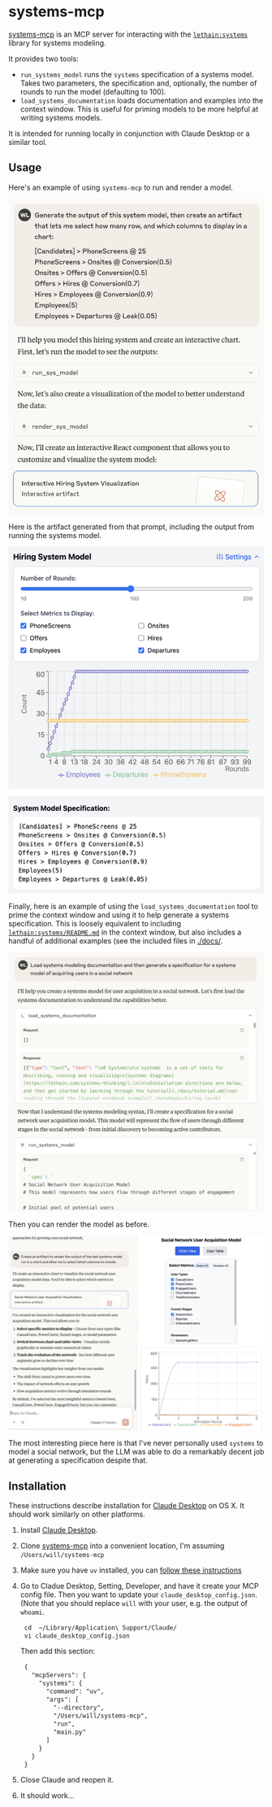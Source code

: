 # systems-mcp

[systems-mcp](https://github.com/lethain/systems-mcp) is an MCP server for interacting with
the [`lethain:systems`](https://github.com/lethain/systems/) library for systems modeling.

It provides two tools:

* `run_systems_model` runs the `systems` specification of a systems model.
    Takes two parameters, the specification and, optionally, the number of
    rounds to run the model (defaulting to 100).
* `load_systems_documentation` loads documentation and examples into the context window.
    This is useful for priming models to be more helpful at writing systems models.

It is intended for running locally in conjunction with Claude Desktop or a similar tool.

## Usage


Here's an example of using `systems-mcp` to run and render a model.

![Example of prompt for  using systems-mcp](docs/systems-mcp-prompt.png)

Here is the artifact generated from that prompt, including the output from
running the systems model.

![Example of artifact for using the output of systems-mcp](docs/systems-mcp-artifact.png)

Finally, here is an example of using the `load_systems_documentation` tool to prime
the context window and using it to help generate a systems specification.
This is loosely equivalent to including [`lethain:systems/README.md`](https://raw.githubusercontent.com/lethain/systems/refs/heads/master/README.md) in the context window,
but also includes a handful of additional examples
(see the included files in [./docs/](./docs/).

![Example prompt of loading documentation into context window](docs/sys-mcp-load-prompt.png)

Then you can render the model as before.

![Example prompt of rendering the generated model](docs/sys-mcp-load-artifact.png)

The most interesting piece here is that I've never personally used `systems` to model a social network,
but the LLM was able to do a remarkably decent job at generating a specification despite that.


## Installation

These instructions describe installation for [Claude Desktop](https://claude.ai/download) on OS X.
It should work similarly on other platforms.

1. Install [Claude Desktop](https://claude.ai/download).
2. Clone [systems-mcp](https://github.com/lethain/systems-mcp) into
    a convenient location, I'm assuming `/Users/will/systems-mcp`
3. Make sure you have `uv` installed, you can [follow these instructions](https://modelcontextprotocol.io/quickstart/server)
4. Go to Cladue Desktop, Setting, Developer, and have it create your MCP config file.
    Then you want to update your `claude_desktop_config.json`.
    (Note that you should replace `will` with your user, e.g. the output of `whoami`.

        cd  ~/Library/Application\ Support/Claude/
        vi claude_desktop_config.json

    Then add this section:

        {
          "mcpServers": {
            "systems": {
              "command": "uv",
              "args": [
                "--directory",
                "/Users/will/systems-mcp",
                "run",
                "main.py"
              ]
            }
          }
        }

5. Close Claude and reopen it.
6. It should work...


